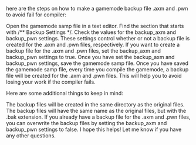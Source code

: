 

here are the steps on how to make a gamemode backup file .axm and .pwn to avoid fail for compiler:

Open the gamemode samp file in a text editor.
Find the section that starts with /** Backup Settings */.
Check the values for the backup_axm and backup_pwn settings. These settings control whether or not a backup file is created for the .axm and .pwn files, respectively.
If you want to create a backup file for the .axm and .pwn files, set the backup_axm and backup_pwn settings to true.
Once you have set the backup_axm and backup_pwn settings, save the gamemode samp file.
Once you have saved the gamemode samp file, every time you compile the gamemode, a backup file will be created for the .axm and .pwn files. This will help you to avoid losing your work if the compiler fails.

Here are some additional things to keep in mind:

The backup files will be created in the same directory as the original files.
The backup files will have the same name as the original files, but with the .bak extension.
If you already have a backup file for the .axm and .pwn files, you can overwrite the backup files by setting the backup_axm and backup_pwn settings to false.
I hope this helps! Let me know if you have any other questions.
